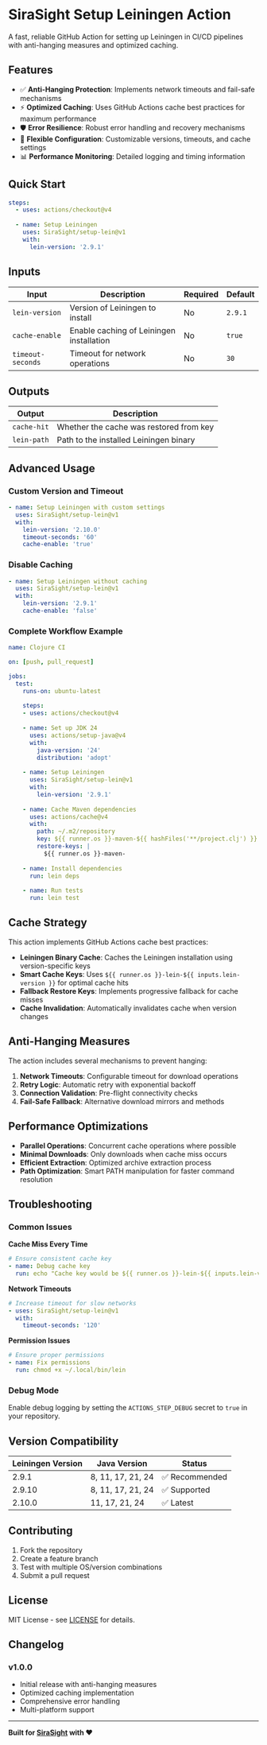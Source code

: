 # SiraSight Setup Leiningen Action

A fast, reliable GitHub Action for setting up Leiningen in CI/CD pipelines with anti-hanging measures and optimized caching.

## Features

- ✅ **Anti-Hanging Protection**: Implements network timeouts and fail-safe mechanisms
- ⚡ **Optimized Caching**: Uses GitHub Actions cache best practices for maximum performance  
- 🛡️ **Error Resilience**: Robust error handling and recovery mechanisms
- 🔧 **Flexible Configuration**: Customizable versions, timeouts, and cache settings
- 📊 **Performance Monitoring**: Detailed logging and timing information

## Quick Start

```yaml
steps:
  - uses: actions/checkout@v4
  
  - name: Setup Leiningen
    uses: SiraSight/setup-lein@v1
    with:
      lein-version: '2.9.1'
```

## Inputs

| Input | Description | Required | Default |
|-------|-------------|----------|---------|
| `lein-version` | Version of Leiningen to install | No | `2.9.1` |
| `cache-enable` | Enable caching of Leiningen installation | No | `true` |
| `timeout-seconds` | Timeout for network operations | No | `30` |

## Outputs

| Output | Description |
|--------|-------------|
| `cache-hit` | Whether the cache was restored from key |
| `lein-path` | Path to the installed Leiningen binary |

## Advanced Usage

### Custom Version and Timeout

```yaml
- name: Setup Leiningen with custom settings
  uses: SiraSight/setup-lein@v1
  with:
    lein-version: '2.10.0'
    timeout-seconds: '60'
    cache-enable: 'true'
```

### Disable Caching

```yaml
- name: Setup Leiningen without caching
  uses: SiraSight/setup-lein@v1
  with:
    lein-version: '2.9.1'
    cache-enable: 'false'
```

### Complete Workflow Example

```yaml
name: Clojure CI

on: [push, pull_request]

jobs:
  test:
    runs-on: ubuntu-latest
    
    steps:
    - uses: actions/checkout@v4
    
    - name: Set up JDK 24
      uses: actions/setup-java@v4
      with:
        java-version: '24'
        distribution: 'adopt'
    
    - name: Setup Leiningen
      uses: SiraSight/setup-lein@v1
      with:
        lein-version: '2.9.1'
    
    - name: Cache Maven dependencies
      uses: actions/cache@v4
      with:
        path: ~/.m2/repository
        key: ${{ runner.os }}-maven-${{ hashFiles('**/project.clj') }}
        restore-keys: |
          ${{ runner.os }}-maven-
    
    - name: Install dependencies
      run: lein deps
    
    - name: Run tests
      run: lein test
```

## Cache Strategy

This action implements GitHub Actions cache best practices:

- **Leiningen Binary Cache**: Caches the Leiningen installation using version-specific keys
- **Smart Cache Keys**: Uses `${{ runner.os }}-lein-${{ inputs.lein-version }}` for optimal cache hits
- **Fallback Restore Keys**: Implements progressive fallback for cache misses
- **Cache Invalidation**: Automatically invalidates cache when version changes

## Anti-Hanging Measures

The action includes several mechanisms to prevent hanging:

1. **Network Timeouts**: Configurable timeout for download operations
2. **Retry Logic**: Automatic retry with exponential backoff
3. **Connection Validation**: Pre-flight connectivity checks
4. **Fail-Safe Fallback**: Alternative download mirrors and methods

## Performance Optimizations

- **Parallel Operations**: Concurrent cache operations where possible
- **Minimal Downloads**: Only downloads when cache miss occurs
- **Efficient Extraction**: Optimized archive extraction process
- **Path Optimization**: Smart PATH manipulation for faster command resolution

## Troubleshooting

### Common Issues

**Cache Miss Every Time**
```yaml
# Ensure consistent cache key
- name: Debug cache key
  run: echo "Cache key would be ${{ runner.os }}-lein-${{ inputs.lein-version || '2.9.1' }}"
```

**Network Timeouts**
```yaml
# Increase timeout for slow networks
- uses: SiraSight/setup-lein@v1
  with:
    timeout-seconds: '120'
```

**Permission Issues**
```yaml
# Ensure proper permissions
- name: Fix permissions
  run: chmod +x ~/.local/bin/lein
```

### Debug Mode

Enable debug logging by setting the `ACTIONS_STEP_DEBUG` secret to `true` in your repository.

## Version Compatibility

| Leiningen Version | Java Version | Status |
|-------------------|--------------|---------|
| 2.9.1 | 8, 11, 17, 21, 24 | ✅ Recommended |
| 2.9.10 | 8, 11, 17, 21, 24 | ✅ Supported |
| 2.10.0 | 11, 17, 21, 24 | ✅ Latest |

## Contributing

1. Fork the repository
2. Create a feature branch
3. Test with multiple OS/version combinations
4. Submit a pull request

## License

MIT License - see [LICENSE](LICENSE) for details.

## Changelog

### v1.0.0
- Initial release with anti-hanging measures
- Optimized caching implementation
- Comprehensive error handling
- Multi-platform support

---

**Built for [SiraSight](https://github.com/SiraSight) with ❤️** 